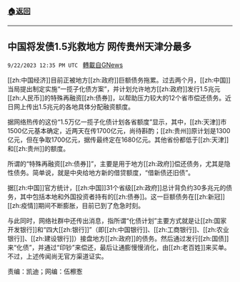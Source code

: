 ###  [:house:返回](README.md)
---


## 中国将发债1.5兆救地方  网传贵州天津分最多
`9/22/2023 12:35 PM UTC ` [轉載自GNews](https://gnews.org/articles/1728086)

[[zh:中国经济]]目前正被地方[[zh:政府]]巨额债务拖累。过去两个月，[[zh:中国]]当局提出制定实施“一揽子化债方案”，并计划允许地方[[zh:政府]]发行1.5兆元[[zh:人民币]]的特殊再融资[[zh:债券]]，以帮助压力较大的12个省市偿还债务。近日网上传出1.5兆元的各地具体分配融资额度。

据网络热传的这份“1.5万亿一揽子化债计划各省额度”显示，其中，[[zh:天津]]市1500亿元基本确定，近两天在传1700亿元，尚待斟酌；[[zh:贵州]]原计划是1300亿元，但在争取1700亿元，据传最终定在1680亿元。其他省份都低于[[zh:天津]]和[[zh:贵州]]的额度。

所谓的“特殊再融资[[zh:债券]]”，主要是用于地方[[zh:政府]]偿还债务，尤其是隐性债务。简单说，就是中央给地方新的借贷额度，“借新债还旧债”。

据[[zh:中国]]官方统计，[[zh:中国]]31个省级[[zh:政府]]总计背负约30多兆元的债务，其中包括本地和外国投资者持有的[[zh:债券]]。这一巨额债务在[[zh:新冠]][[zh:疫情]]期间不断膨胀，目前已到了危急时刻。

与此同时，网络社群中还传出消息，指所谓“化债计划”主要方式就是让[[zh:国家开发银行]]和“四大[[zh:银行]]”（即[[zh:中国银行]]、[[zh:工商银行]]、[[zh:农业银行]]、[[zh:建设银行]]）接盘地方[[zh:政府]]的债务。然后通过发行[[zh:国债]]来“化债”，并通过“印钞”来偿还，最后让通膨慢慢消化，由[[zh:老百姓]]来买单。不过，上述传闻尚无官方渠道证实。

责编：凯迪；网编：伍檫愙
